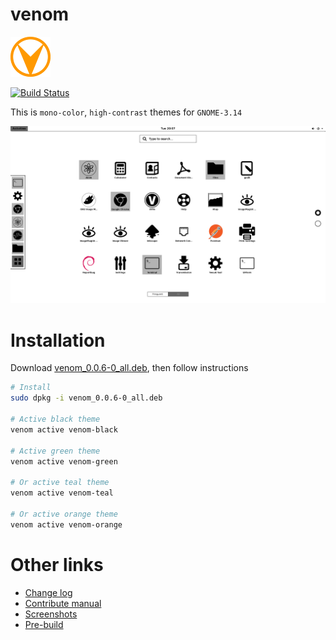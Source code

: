 # venom

![venom-logo](asset/venom-64.png)

[![Build Status](https://travis-ci.org/kevin-leptons/venom.svg?branch=master)](https://travis-ci.org/kevin-leptons/venom)

This is `mono-color`, `high-contrast` themes for `GNOME-3.14`

![venom-green](asset/venom-black.png)

# Installation

Download [venom_0.0.6-0_all.deb](https://drive.google.com/open?id=0B6Eqm2oY7b1vdWhSbzBvM2JiSnM),
then follow instructions

```bash
# Install
sudo dpkg -i venom_0.0.6-0_all.deb

# Active black theme
venom active venom-black

# Active green theme
venom active venom-green

# Or active teal theme
venom active venom-teal

# Or active orange theme
venom active venom-orange
```

# Other links

- [Change log](changelog.md)
- [Contribute manual](doc/dev.md)
- [Screenshots](doc/screenshot.md)
- [Pre-build](https://drive.google.com/open?id=0B6Eqm2oY7b1vVG55VjJrcGE3aU0)
